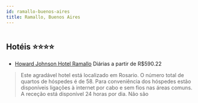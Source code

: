 ```yaml
---
id: ramallo-buenos-aires
title: Ramallo, Buenos Aires
---
```


<center><img src="https://photos.hotelbeds.com/giata/41/414223/414223a_hb_a_011.jpg" alt="" /></center>


## Hotéis ⭐️⭐️⭐️⭐️

-    [Howard Johnson Hotel Ramallo](https://www.hurb.com/aud/https://www.hurb.com/hoteis/ramallo/howard-johnson-hotel-ramallo-JNP-JP153907?cmp=18055) Diárias a partir de R$590.22
   > Este agradável hotel está localizado em Rosario. O número total de quartos de hóspedes é de 58. Para conveniência dos hóspedes estão disponíveis ligações à internet por cabo e sem fios nas áreas comuns. A receção está disponível 24 horas por dia. Não são 
